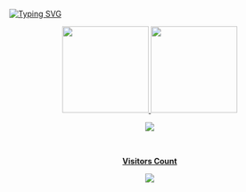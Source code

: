 [![Typing SVG](https://readme-typing-svg.herokuapp.com/?color=00bfbf&size=35&center=true&vCenter=true&width=1000&lines=Eu+estudo+Rust;porquê+eu+gosto+de+quebrar+minha+cabeça;e+daí+invento+essas+coisas+de+doido!+:%29)](https://git.io/typing-svg)

<div align="center">
  <a href="https://github.com/lucasmjust">
  <img height="155em" src="https://github-readme-stats.vercel.app/api?username=lucasmjust&show_icons=true&theme=ocean_dark&include_all_commits=true&count_private=true"/>
  <img height="155em" src="https://github-readme-stats.vercel.app/api/top-langs/?username=lucasmjust&layout=compact&langs_count=7&theme=ocean_dark"/>
</div>



<p align="center">
  <img src="https://github-profile-trophy.vercel.app/?username=lucasmjust&theme=dracula&row=2&no-bg=true&column=7&margin-w=15&margin-h=15" />
</p>

  <div align="center">
<br><p align="centre"><b>Visitors Count</b></p>  
<p align="center"><img align="center" src="https://profile-counter.glitch.me/{lucasmjust}/count.svg" /></p> 
<br></div>
  
